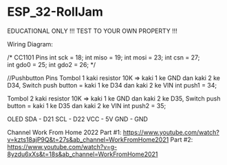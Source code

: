 # ESP_32-RollJam
EDUCATIONAL ONLY !!!
TEST TO YOUR OWN PROPERTY !!!

Wiring Diagram:

/* CC1101 Pins
int sck = 18; 
int miso = 19; 
int mosi = 23; 
int csn = 27;  
int gdo0 = 25; 
int gdo2 = 26; 
*/

//Pushbutton Pins
Tombol 1
kaki resistor 10K => kaki 1 ke GND dan kaki 2 ke D34, Switch push button = kaki 1 ke D34 dan kaki 2 ke VIN
int push1 = 34;

Tombol 2
kaki resistor 10K => kaki 1 ke GND dan kaki 2 ke D35, Switch push button = kaki 1 ke  D35 dan kaki 2 ke VIN
int push2 = 35;

OLED
SDA - D21
SCL - D22
VCC - 5V
GND - GND


Channel Work From Home 2022 
Part #1: https://www.youtube.com/watch?v=kzts18ajP9Q&t=27s&ab_channel=WorkFromHome2021
Part #2: https://www.youtube.com/watch?v=g-8yzdu6xXs&t=18s&ab_channel=WorkFromHome2021
